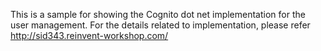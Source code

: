This is a sample for showing the Cognito dot net implementation for the user management. For the details related to implementation, please refer http://sid343.reinvent-workshop.com/

